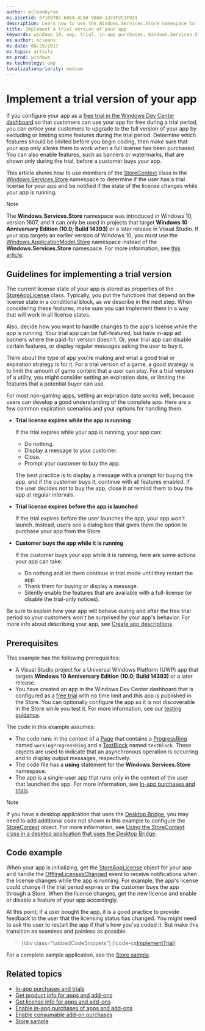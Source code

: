 ```yaml
---
author: mcleanbyron
ms.assetid: 571697B7-6064-4C50-9A68-1374F2C3F931
description: Learn how to use the Windows.Services.Store namespace to implement a trial version of your app.
title: Implement a trial version of your app
keywords: windows 10, uwp, trial, in-app purchases, Windows.Services.Store
ms.author: mcleans
ms.date: 08/25/2017
ms.topic: article
ms.prod: windows
ms.technology: uwp
localizationpriority: medium
---
```


# Implement a trial version of your app

If you configure your app as a [free trial in the Windows Dev Center dashboard](../publish/set-app-pricing-and-availability.md#free-trial) so that customers can use your app for free during a trial period, you can entice your customers to upgrade to the full version of your app by excluding or limiting some features during the trial period. Determine which features should be limited before you begin coding, then make sure that your app only allows them to work when a full license has been purchased. You can also enable features, such as banners or watermarks, that are shown only during the trial, before a customer buys your app.

This article shows how to use members of the [StoreContext](https://msdn.microsoft.com/library/windows/apps/windows.services.store.storecontext.aspx) class in the [Windows.Services.Store](https://msdn.microsoft.com/library/windows/apps/windows.services.store.aspx) namespace to determine if the user has a trial license for your app and be notified if the state of the license changes while your app is running. 

> [!NOTE]
> The **Windows.Services.Store** namespace was introduced in Windows 10, version 1607, and it can only be used in projects that target **Windows 10 Anniversary Edition (10.0; Build 14393)** or a later release in Visual Studio. If your app targets an earlier version of Windows 10, you must use the [Windows.ApplicationModel.Store](https://msdn.microsoft.com/library/windows/apps/windows.applicationmodel.store.aspx) namespace instead of the **Windows.Services.Store** namespace. For more information, see [this article](exclude-or-limit-features-in-a-trial-version-of-your-app.md).

## Guidelines for implementing a trial version

The current license state of your app is stored as properties of the [StoreAppLicense](https://msdn.microsoft.com/library/windows/apps/windows.services.store.storeapplicense.aspx) class. Typically, you put the functions that depend on the license state in a conditional block, as we describe in the next step. When considering these features, make sure you can implement them in a way that will work in all license states.

Also, decide how you want to handle changes to the app's license while the app is running. Your trial app can be full-featured, but have in-app ad banners where the paid-for version doesn't. Or, your trial app can disable certain features, or display regular messages asking the user to buy it.

Think about the type of app you're making and what a good trial or expiration strategy is for it. For a trial version of a game, a good strategy is to limit the amount of game content that a user can play. For a trial version of a utility, you might consider setting an expiration date, or limiting the features that a potential buyer can use.

For most non-gaming apps, setting an expiration date works well, because users can develop a good understanding of the complete app. Here are a few common expiration scenarios and your options for handling them.

-   **Trial license expires while the app is running**

    If the trial expires while your app is running, your app can:

    -   Do nothing.
    -   Display a message to your customer.
    -   Close.
    -   Prompt your customer to buy the app.

    The best practice is to display a message with a prompt for buying the app, and if the customer buys it, continue with all features enabled. If the user decides not to buy the app, close it or remind them to buy the app at regular intervals.

-   **Trial license expires before the app is launched**

    If the trial expires before the user launches the app, your app won't launch. Instead, users see a dialog box that gives them the option to purchase your app from the Store.

-   **Customer buys the app while it is running**

    If the customer buys your app while it is running, here are some actions your app can take.

    -   Do nothing and let them continue in trial mode until they restart the app.
    -   Thank them for buying or display a message.
    -   Silently enable the features that are available with a full-license (or disable the trial-only notices).

Be sure to explain how your app will behave during and after the free trial period so your customers won't be surprised by your app's behavior. For more info about describing your app, see [Create app descriptions](https://msdn.microsoft.com/library/windows/apps/mt148529).

## Prerequisites

This example has the following prerequisites:
* A Visual Studio project for a Universal Windows Platform (UWP) app that targets **Windows 10 Anniversary Edition (10.0; Build 14393)** or a later release.
* You have created an app in the Windows Dev Center dashboard that is configured as a [free trial](https://msdn.microsoft.com/windows/uwp/publish/set-app-pricing-and-availability) with no time limit and this app is published in the Store. You can optionally configure the app so it is not discoverable in the Store while you test it. For more information, see our [testing guidance](in-app-purchases-and-trials.md#testing).

The code in this example assumes:
* The code runs in the context of a [Page](https://msdn.microsoft.com/library/windows/apps/windows.ui.xaml.controls.page.aspx) that contains a [ProgressRing](https://msdn.microsoft.com/library/windows/apps/windows.ui.xaml.controls.progressring.aspx) named ```workingProgressRing``` and a [TextBlock](https://msdn.microsoft.com/library/windows/apps/windows.ui.xaml.controls.textblock.aspx) named ```textBlock```. These objects are used to indicate that an asynchronous operation is occurring and to display output messages, respectively.
* The code file has a **using** statement for the **Windows.Services.Store** namespace.
* The app is a single-user app that runs only in the context of the user that launched the app. For more information, see [In-app purchases and trials](in-app-purchases-and-trials.md#api_intro).

> [!NOTE]
> If you have a desktop application that uses the [Desktop Bridge](https://developer.microsoft.com/windows/bridges/desktop), you may need to add additional code not shown in this example to configure the [StoreContext](https://msdn.microsoft.com/library/windows/apps/windows.services.store.storecontext.aspx) object. For more information, see [Using the StoreContext class in a desktop application that uses the Desktop Bridge](in-app-purchases-and-trials.md#desktop).

## Code example

When your app is initializing, get the [StoreAppLicense](https://msdn.microsoft.com/library/windows/apps/windows.services.store.storeapplicense.aspx) object for your app and handle the [OfflineLicensesChanged](https://msdn.microsoft.com/library/windows/apps/windows.services.store.storecontext.offlinelicenseschanged.aspx) event to receive notifications when the license changes while the app is running. For example, the app's license could change if the trial period expires or the customer buys the app through a Store. When the license changes, get the new license and enable or disable a feature of your app accordingly.

At this point, if a user bought the app, it is a good practice to provide feedback to the user that the licensing status has changed. You might need to ask the user to restart the app if that's how you've coded it. But make this transition as seamless and painless as possible.

> [!div class="tabbedCodeSnippets"]
[!code-cs[ImplementTrial](./code/InAppPurchasesAndLicenses_RS1/cs/ImplementTrialPage.xaml.cs#ImplementTrial)]

For a complete sample application, see the [Store sample](https://github.com/Microsoft/Windows-universal-samples/tree/master/Samples/Store).

## Related topics

* [In-app purchases and trials](in-app-purchases-and-trials.md)
* [Get product info for apps and add-ons](get-product-info-for-apps-and-add-ons.md)
* [Get license info for apps and add-ons](get-license-info-for-apps-and-add-ons.md)
* [Enable in-app purchases of apps and add-ons](enable-in-app-purchases-of-apps-and-add-ons.md)
* [Enable consumable add-on purchases](enable-consumable-add-on-purchases.md)
* [Store sample](https://github.com/Microsoft/Windows-universal-samples/tree/master/Samples/Store)

